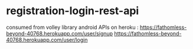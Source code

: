 # registration-login-rest-api
consumed from volley library android
APIs on heroku :
https://fathomless-beyond-40768.herokuapp.com/user/signup
https://fathomless-beyond-40768.herokuapp.com/user/login
